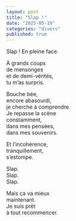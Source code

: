 ```yaml
---
layout: post
title: "Slap !"
date: "2025-05-19"
categories: "divers"
published: true
---
```


Slap ! En pleine face.  

À grands coups  
de mensonges  
et de demi-vérités,  
tu m’as surpris.  

Bouche bée,  
encore abasourdi,  
je cherche à comprendre.  
Je repasse la scène  
constamment,  
dans mes pensées,  
dans mes souvenirs.  

Et l’incohérence,  
tranquillement,  
s’estompe.  

Slap.  
Slap.  
Slap.  

Mais ça va mieux  
maintenant.  
Je suis prêt  
à tout recommencer.  

